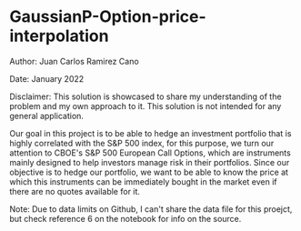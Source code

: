 # GaussianP-Option-price-interpolation

Author: Juan Carlos Ramirez Cano

Date: January 2022

Disclaimer:
This solution is showcased to share my understanding of the problem and my own approach to it.
This solution is not intended for any general application.

Our goal in this project is to be able to hedge an investment portfolio that is highly correlated with the S&P 500 index, for this purpose, we turn our attention to CBOE's S&P 500 European Call Options, which are instruments mainly designed to help investors manage risk in their portfolios. Since our objective is to hedge our portfolio, we want to be able to know the price at which this instruments can be immediately bought in the market even if there are no quotes available for it.

Note: Due to data limits on Github, I can't share the data file for this proejct, but check reference 6 on the notebook for info on the source.

